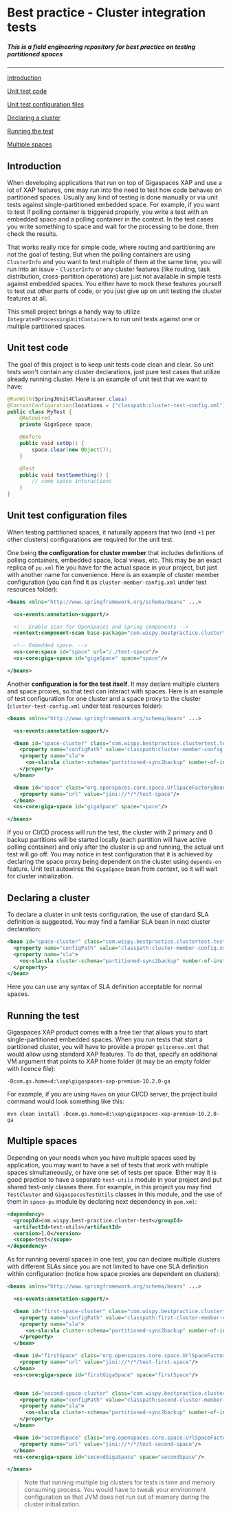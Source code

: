 # Best practice - Cluster integration tests
##### _This is a field engineering repository for best practice on testing partitioned spaces_
-----------------------------------------

[Introduction](#introduction)

[Unit test code](#unit-test-code)

[Unit test configuration files](#unit-test-configuration-files)

[Declaring a cluster](#declaring-a-cluster)

[Running the test](#running-the-test)

[Multiple spaces](#multiple-spaces)

## Introduction

When developing applications that run on top of Gigaspaces XAP and use a lot of XAP features, one may run into the need to test how code behaves on partitioned spaces. Usually any kind of testing is done manually or via unit tests against single-partitioned embedded space. For example, if you want to test if polling container is triggered properly, you write a test with an embedded space and a polling container in the context. In the test cases you write something to space and wait for the processing to be done, then check the results.

That works really nice for simple code, where routing and partitioning are not the goal of testing. But when the polling containers are using `ClusterInfo` and you want to test multiple of them at the same time, you will run into an issue - `ClusterInfo` or any cluster features (like routing, task distribution, cross-partition operations) are just not available in simple tests against embedded spaces. You either have to mock these features yourself to test out other parts of code, or you just give up on unit testing the cluster features at all.

This small project brings a handy way to utilize `IntegratedProcessingUnitContainer`s to run unit tests against one or multiple partitioned spaces.

## Unit test code

The goal of this project is to keep unit tests code clean and clear. So unit tests won't contain any cluster declarations, just pure test cases that utilize already running cluster. Here is an example of unit test that we want to have:

```java
@RunWith(SpringJUnit4ClassRunner.class)
@ContextConfiguration(locations = {"classpath:cluster-test-config.xml"})
public class MyTest {
    @Autowired
    private GigaSpace space;

    @Before
    public void setUp() {
        space.clear(new Object());
    }

    @Test
    public void testSomething() {
        // some space interactions
    }
}
```

## Unit test configuration files

When testing partitioned spaces, it naturally appears that two (and `+1` per other clusters) configurations are required for the unit test.

One being **the configuration for cluster member** that includes definitions of polling containers, embedded space, local views, etc. This may be an exact replica of `pu.xml` file you have for the actual space in your project, but just with another name for convenience. Here is an example of cluster member configuration (you can find it as `cluster-member-config.xml` under test resources folder):

```xml
<beans xmlns="http://www.springframework.org/schema/beans" ...>

  <os-events:annotation-support/>

  <!-- Enable scan for OpenSpaces and Spring components -->
  <context:component-scan base-package="com.wispy.bestpractice.clustertest"/>

  <!-- Embedded space. -->
  <os-core:space id="space" url="/./test-space"/>
  <os-core:giga-space id="gigaSpace" space="space"/>

</beans>
```

Another **configuration is for the test itself**. It may declare multiple clusters and space proxies, so that test can interact with spaces. Here is an example of test configuration for one cluster and a space proxy to the cluster (`cluster-test-config.xml` under test resources folder):

```xml
<beans xmlns="http://www.springframework.org/schema/beans" ...>

  <os-events:annotation-support/>

  <bean id="space-cluster" class="com.wispy.bestpractice.clustertest.test.TestCluster">
    <property name="configPath" value="classpath:cluster-member-config.xml"/>
    <property name="sla">
      <os-sla:sla cluster-schema="partitioned-sync2backup" number-of-instances="2" number-of-backups="0"/>
    </property>
  </bean>

  <bean id="space" class="org.openspaces.core.space.UrlSpaceFactoryBean" depends-on="space-cluster">
    <property name="url" value="jini://*/*/test-space"/>
  </bean>
  <os-core:giga-space id="gigaSpace" space="space"/>

</beans>
```

If you or CI/CD process will run the test, the cluster with 2 primary and 0 backup partitions will be started locally (each partition will have active polling container) and only after the cluster is up and running, the actual unit test will go off. You may notice in test configuration that it is achieved by declaring the space proxy being dependent on the cluster using `depends-on` feature. Unit test autowires the `GigaSpace` bean from context, so it will wait for cluster initialization.

## Declaring a cluster

To declare a cluster in unit tests configuration, the use of standard SLA definition is suggested. You may find a familiar SLA bean in next cluster declaration:

```xml
<bean id="space-cluster" class="com.wispy.bestpractice.clustertest.test.TestCluster">
  <property name="configPath" value="classpath:cluster-member-config.xml"/>
  <property name="sla">
    <os-sla:sla cluster-schema="partitioned-sync2backup" number-of-instances="2" number-of-backups="0"/>
  </property>
</bean>
```

Here you can use any syntax of SLA definition acceptable for normal spaces.

## Running the test

Gigaspaces XAP product comes with a free tier that allows you to start single-partitioned embedded spaces. When you run tests that start a partitioned cluster, you will have to provide a proper `gslicense.xml` that would allow using standard XAP features. To do that, specify an additional VM argument that points to XAP home folder (it may be an empty folder with licence file):

```
-Dcom.gs.home=d:\xap\gigaspaces-xap-premium-10.2.0-ga
```

For example, if you are using `Maven` on your CI/CD server, the project build command would look something like this:

```
mvn clean install -Dcom.gs.home=d:\xap\gigaspaces-xap-premium-10.2.0-ga
```

## Multiple spaces

Depending on your needs when you have multiple spaces used by application, you may want to have a set of tests that work with multiple spaces simultaneously, or have one set of tests per space. Either way it is good practice to have a separate `test-utils` module in your project and put shared test-only classes there. For example, in this project you may find `TestCluster` and `GigaspacesTestUtils` classes in this module, and the use of them in `space-pu` module by declaring next dependency in `pom.xml`:

```xml
<dependency>
  <groupId>com.wispy.best-practice.cluster-test</groupId>
  <artifactId>test-utils</artifactId>
  <version>1.0</version>
  <scope>test</scope>
</dependency>
```

As for running several spaces in one test, you can declare multiple clusters with different SLAs since you are not limited to have one SLA definition within configuration (notice how space proxies are dependent on clusters):

```xml
<beans xmlns="http://www.springframework.org/schema/beans" ...>

  <os-events:annotation-support/>

  <bean id="first-space-cluster" class="com.wispy.bestpractice.clustertest.test.TestCluster">
    <property name="configPath" value="classpath:first-cluster-member-config.xml"/>
    <property name="sla">
      <os-sla:sla cluster-schema="partitioned-sync2backup" number-of-instances="2" number-of-backups="0"/>
    </property>
  </bean>

  <bean id="firstSpace" class="org.openspaces.core.space.UrlSpaceFactoryBean" depends-on="first-space-cluster">
    <property name="url" value="jini://*/*/test-first-space"/>
  </bean>
  <os-core:giga-space id="firstGigaSpace" space="firstSpace"/>


  <bean id="second-space-cluster" class="com.wispy.bestpractice.clustertest.test.TestCluster">
    <property name="configPath" value="classpath:second-cluster-member-config.xml"/>
    <property name="sla">
      <os-sla:sla cluster-schema="partitioned-sync2backup" number-of-instances="4" number-of-backups="1"/>
    </property>
  </bean>

  <bean id="secondSpace" class="org.openspaces.core.space.UrlSpaceFactoryBean" depends-on="second-space-cluster">
    <property name="url" value="jini://*/*/test-second-space"/>
  </bean>
  <os-core:giga-space id="secondGigaSpace" space="secondSpace"/>

</beans>
```

> Note that running multiple big clusters for tests is time and memory consuming process. You would have to tweak your environment configuration so that JVM does not run out of memory during the cluster initialization.
